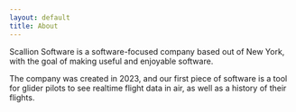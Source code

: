 ```yaml
---
layout: default
title: About
---
```


Scallion Software is a software-focused company based out of New York, with the goal of making useful and enjoyable software.

The company was created in 2023, and our first piece of software is a tool for glider pilots to see realtime flight data in air, as well as a history of their flights.